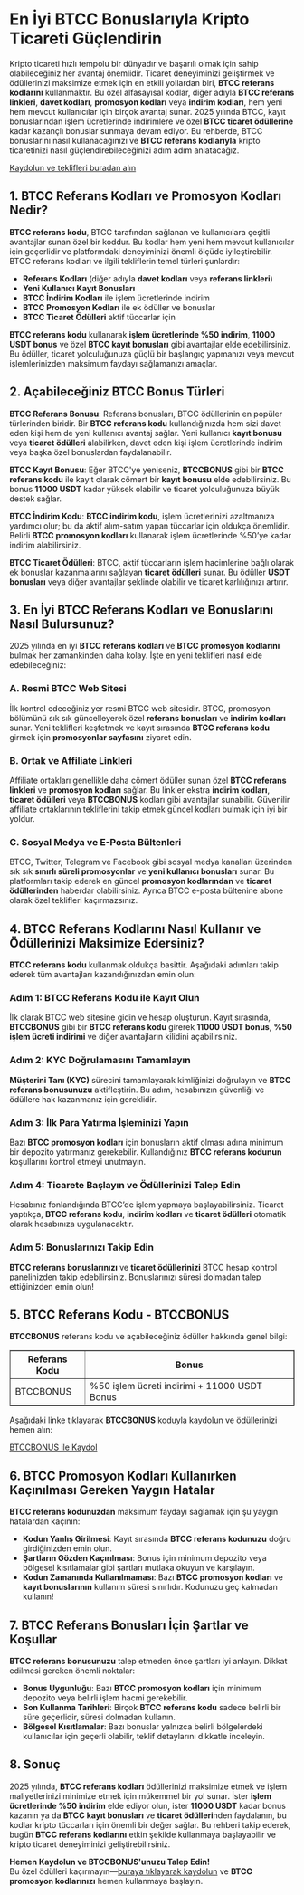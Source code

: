 <h1>En İyi BTCC Bonuslarıyla Kripto Ticareti Güçlendirin</h1>
<p>Kripto ticareti hızlı tempolu bir dünyadır ve başarılı olmak için sahip olabileceğiniz her avantaj önemlidir. Ticaret deneyiminizi geliştirmek ve ödüllerinizi maksimize etmek için en etkili yollardan biri, <strong>BTCC referans kodlarını</strong> kullanmaktır. Bu özel alfasayısal kodlar, diğer adıyla <strong>BTCC referans linkleri</strong>, <strong>davet kodları</strong>, <strong>promosyon kodları</strong> veya <strong>indirim kodları</strong>, hem yeni hem mevcut kullanıcılar için birçok avantaj sunar. 2025 yılında BTCC, kayıt bonuslarından işlem ücretlerinde indirimlere ve özel <strong>BTCC ticaret ödüllerine</strong> kadar kazançlı bonuslar sunmaya devam ediyor. Bu rehberde, BTCC bonuslarını nasıl kullanacağınızı ve <strong>BTCC referans kodlarıyla</strong> kripto ticaretinizi nasıl güçlendirebileceğinizi adım adım anlatacağız.</p>
<p><a href="https://partner.btcc.com/us/c/BTCCBONUS/9303" target="_blank">Kaydolun ve teklifleri buradan alın </a></p>



<img src="https://images.mirror-media.xyz/publication-images/-Gh6C4vVamKvXFpvE7083.png?height=500&amp;width=1000" decoding="async" data-nimg="fill" class="css-xah9so" style="position: absolute; inset: 0px; box-sizing: border-box; padding: 0px; border: none; margin: auto; display: block; width: 0px; height: 0px; min-width: 100%; max-width: 100%; min-height: 100%; max-height: 100%;">


<h2>1. BTCC Referans Kodları ve Promosyon Kodları Nedir?</h2>
<p><strong>BTCC referans kodu</strong>, BTCC tarafından sağlanan ve kullanıcılara çeşitli avantajlar sunan özel bir koddur. Bu kodlar hem yeni hem mevcut kullanıcılar için geçerlidir ve platformdaki deneyiminizi önemli ölçüde iyileştirebilir. BTCC referans kodları ve ilgili tekliflerin temel türleri şunlardır:</p>
<ul>
<li><strong>Referans Kodları</strong> (diğer adıyla <strong>davet kodları</strong> veya <strong>referans linkleri</strong>)</li>
<li><strong>Yeni Kullanıcı Kayıt Bonusları</strong></li>
<li><strong>BTCC İndirim Kodları</strong> ile işlem ücretlerinde indirim</li>
<li><strong>BTCC Promosyon Kodları</strong> ile ek ödüller ve bonuslar</li>
<li><strong>BTCC Ticaret Ödülleri</strong> aktif tüccarlar için</li>
</ul>
<p><strong>BTCC referans kodu</strong> kullanarak <strong>işlem ücretlerinde %50 indirim</strong>, <strong>11000 USDT bonus</strong> ve özel <strong>BTCC kayıt bonusları</strong> gibi avantajlar elde edebilirsiniz. Bu ödüller, ticaret yolculuğunuza güçlü bir başlangıç yapmanızı veya mevcut işlemlerinizden maksimum faydayı sağlamanızı amaçlar.</p>

<h2>2. Açabileceğiniz BTCC Bonus Türleri</h2>
<p><strong>BTCC Referans Bonusu</strong>: Referans bonusları, BTCC ödüllerinin en popüler türlerinden biridir. Bir <strong>BTCC referans kodu</strong> kullandığınızda hem sizi davet eden kişi hem de yeni kullanıcı avantaj sağlar. Yeni kullanıcı <strong>kayıt bonusu</strong> veya <strong>ticaret ödülleri</strong> alabilirken, davet eden kişi işlem ücretlerinde indirim veya başka özel bonuslardan faydalanabilir.</p>
<p><strong>BTCC Kayıt Bonusu</strong>: Eğer BTCC'ye yeniseniz, <strong>BTCCBONUS</strong> gibi bir <strong>BTCC referans kodu</strong> ile kayıt olarak cömert bir <strong>kayıt bonusu</strong> elde edebilirsiniz. Bu bonus <strong>11000 USDT</strong> kadar yüksek olabilir ve ticaret yolculuğunuza büyük destek sağlar.</p>
<p><strong>BTCC İndirim Kodu</strong>: <strong>BTCC indirim kodu</strong>, işlem ücretlerinizi azaltmanıza yardımcı olur; bu da aktif alım-satım yapan tüccarlar için oldukça önemlidir. Belirli <strong>BTCC promosyon kodları</strong> kullanarak işlem ücretlerinde %50’ye kadar indirim alabilirsiniz.</p>
<p><strong>BTCC Ticaret Ödülleri</strong>: BTCC, aktif tüccarların işlem hacimlerine bağlı olarak ek bonuslar kazanmalarını sağlayan <strong>ticaret ödülleri</strong> sunar. Bu ödüller <strong>USDT bonusları</strong> veya diğer avantajlar şeklinde olabilir ve ticaret karlılığınızı artırır.</p>

<h2>3. En İyi BTCC Referans Kodları ve Bonuslarını Nasıl Bulursunuz?</h2>
<p>2025 yılında en iyi <strong>BTCC referans kodları</strong> ve <strong>BTCC promosyon kodlarını</strong> bulmak her zamankinden daha kolay. İşte en yeni teklifleri nasıl elde edebileceğiniz:</p>

<h3>A. Resmi BTCC Web Sitesi</h3>
<p>İlk kontrol edeceğiniz yer resmi BTCC web sitesidir. BTCC, promosyon bölümünü sık sık güncelleyerek özel <strong>referans bonusları</strong> ve <strong>indirim kodları</strong> sunar. Yeni teklifleri keşfetmek ve kayıt sırasında <strong>BTCC referans kodu</strong> girmek için <strong>promosyonlar sayfasını</strong> ziyaret edin.</p>

<h3>B. Ortak ve Affiliate Linkleri</h3>
<p>Affiliate ortakları genellikle daha cömert ödüller sunan özel <strong>BTCC referans linkleri</strong> ve <strong>promosyon kodları</strong> sağlar. Bu linkler ekstra <strong>indirim kodları</strong>, <strong>ticaret ödülleri</strong> veya <strong>BTCCBONUS</strong> kodları gibi avantajlar sunabilir. Güvenilir affiliate ortaklarının tekliflerini takip etmek güncel kodları bulmak için iyi bir yoldur.</p>

<h3>C. Sosyal Medya ve E-Posta Bültenleri</h3>
<p>BTCC, Twitter, Telegram ve Facebook gibi sosyal medya kanalları üzerinden sık sık <strong>sınırlı süreli promosyonlar</strong> ve <strong>yeni kullanıcı bonusları</strong> sunar. Bu platformları takip ederek en güncel <strong>promosyon kodlarından</strong> ve <strong>ticaret ödüllerinden</strong> haberdar olabilirsiniz. Ayrıca BTCC e-posta bültenine abone olarak özel teklifleri kaçırmazsınız.</p>

<h2>4. BTCC Referans Kodlarını Nasıl Kullanır ve Ödüllerinizi Maksimize Edersiniz?</h2>
<p><strong>BTCC referans kodu</strong> kullanmak oldukça basittir. Aşağıdaki adımları takip ederek tüm avantajları kazandığınızdan emin olun:</p>

<h3>Adım 1: BTCC Referans Kodu ile Kayıt Olun</h3>
<p>İlk olarak BTCC web sitesine gidin ve hesap oluşturun. Kayıt sırasında, <strong>BTCCBONUS</strong> gibi bir <strong>BTCC referans kodu</strong> girerek <strong>11000 USDT bonus</strong>, <strong>%50 işlem ücreti indirimi</strong> ve diğer avantajların kilidini açabilirsiniz.</p>

<h3>Adım 2: KYC Doğrulamasını Tamamlayın</h3>
<p><strong>Müşterini Tanı (KYC)</strong> sürecini tamamlayarak kimliğinizi doğrulayın ve <strong>BTCC referans bonusunuzu</strong> aktifleştirin. Bu adım, hesabınızın güvenliği ve ödüllere hak kazanmanız için gereklidir.</p>

<h3>Adım 3: İlk Para Yatırma İşleminizi Yapın</h3>
<p>Bazı <strong>BTCC promosyon kodları</strong> için bonusların aktif olması adına minimum bir depozito yatırmanız gerekebilir. Kullandığınız <strong>BTCC referans kodunun</strong> koşullarını kontrol etmeyi unutmayın.</p>

<h3>Adım 4: Ticarete Başlayın ve Ödüllerinizi Talep Edin</h3>
<p>Hesabınız fonlandığında BTCC’de işlem yapmaya başlayabilirsiniz. Ticaret yaptıkça, <strong>BTCC referans kodu</strong>, <strong>indirim kodları</strong> ve <strong>ticaret ödülleri</strong> otomatik olarak hesabınıza uygulanacaktır.</p>

<h3>Adım 5: Bonuslarınızı Takip Edin</h3>
<p><strong>BTCC referans bonuslarınızı</strong> ve <strong>ticaret ödüllerinizi</strong> BTCC hesap kontrol panelinizden takip edebilirsiniz. Bonuslarınızı süresi dolmadan talep ettiğinizden emin olun!</p>

<h2>5. BTCC Referans Kodu - BTCCBONUS</h2>
<p><strong>BTCCBONUS</strong> referans kodu ve açabileceğiniz ödüller hakkında genel bilgi:</p>

<table border="1">
<tr>
<th>Referans Kodu</th>
<th>Bonus</th>
</tr>
<tr>
<td>BTCCBONUS</td>
<td>%50 işlem ücreti indirimi + 11000 USDT Bonus</td>
</tr>
</table>

<p>Aşağıdaki linke tıklayarak <strong>BTCCBONUS</strong> koduyla kaydolun ve ödüllerinizi hemen alın:</p>
<p><a href="https://partner.btcc.com/us/c/BTCCBONUS/9303">BTCCBONUS ile Kaydol</a></p>

<h2>6. BTCC Promosyon Kodları Kullanırken Kaçınılması Gereken Yaygın Hatalar</h2>
<p><strong>BTCC referans kodunuzdan</strong> maksimum faydayı sağlamak için şu yaygın hatalardan kaçının:</p>
<ul>
<li><strong>Kodun Yanlış Girilmesi</strong>: Kayıt sırasında <strong>BTCC referans kodunuzu</strong> doğru girdiğinizden emin olun.</li>
<li><strong>Şartların Gözden Kaçırılması</strong>: Bonus için minimum depozito veya bölgesel kısıtlamalar gibi şartları mutlaka okuyun ve karşılayın.</li>
<li><strong>Kodun Zamanında Kullanılmaması</strong>: Bazı <strong>BTCC promosyon kodları</strong> ve <strong>kayıt bonuslarının</strong> kullanım süresi sınırlıdır. Kodunuzu geç kalmadan kullanın!</li>
</ul>

<h2>7. BTCC Referans Bonusları İçin Şartlar ve Koşullar</h2>
<p><strong>BTCC referans bonusunuzu</strong> talep etmeden önce şartları iyi anlayın. Dikkat edilmesi gereken önemli noktalar:</p>
<ul>
<li><strong>Bonus Uygunluğu</strong>: Bazı <strong>BTCC promosyon kodları</strong> için minimum depozito veya belirli işlem hacmi gerekebilir.</li>
<li><strong>Son Kullanma Tarihleri</strong>: Birçok <strong>BTCC referans kodu</strong> sadece belirli bir süre geçerlidir, süresi dolmadan kullanın.</li>
<li><strong>Bölgesel Kısıtlamalar</strong>: Bazı bonuslar yalnızca belirli bölgelerdeki kullanıcılar için geçerli olabilir, teklif detaylarını dikkatle inceleyin.</li>
</ul>

<h2>8. Sonuç</h2>
<p>2025 yılında, <strong>BTCC referans kodları</strong> ödüllerinizi maksimize etmek ve işlem maliyetlerinizi minimize etmek için mükemmel bir yol sunar. İster <strong>işlem ücretlerinde %50 indirim</strong> elde ediyor olun, ister <strong>11000 USDT</strong> kadar bonus kazanın ya da <strong>BTCC kayıt bonusları</strong> ve <strong>ticaret ödülleri</strong>nden faydalanın, bu kodlar kripto tüccarları için önemli bir değer sağlar. Bu rehberi takip ederek, bugün <strong>BTCC referans kodlarını</strong> etkin şekilde kullanmaya başlayabilir ve kripto ticaret deneyiminizi geliştirebilirsiniz.</p>

<p><strong>Hemen Kaydolun ve BTCCBONUS'unuzu Talep Edin!</strong><br>Bu özel ödülleri kaçırmayın—<a href="https://partner.btcc.com/us/c/BTCCBONUS/9303">buraya tıklayarak kaydolun</a> ve <strong>BTCC promosyon kodlarınızı</strong> hemen kullanmaya başlayın.</p>
</body>
</html>

